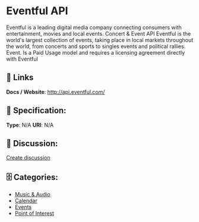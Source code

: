 # Eventful API


Eventful is a leading digital media company connecting consumers with entertainment, movies and local events.  Concert & Event API Eventful is the world's largest collection of events, taking place in local markets throughout the world, from concerts and sports to singles events and political rallies. Event. Is a Paid Usage model and requires a licensing agreement directly with Eventful

##  🔗 Links
**Docs / Website**: http://api.eventful.com/

## 🧬 Specification:
**Type**: N/A
**URI**: N/A

## 💬 Discussion:
[Create discussion](https://github.com/apis-list/apis-list/discussions/new)

## 🗄️ Categories:
- [Music & Audio](https://github.com/apis-list/apis-list#music--audio)
- [Calendar](https://github.com/apis-list/apis-list#calendar)
- [Events](https://github.com/apis-list/apis-list#events)
- [Point of Interest](https://github.com/apis-list/apis-list#point-of-interest)



